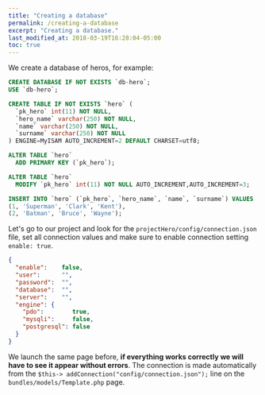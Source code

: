 ```yaml
---
title: "Creating a database"
permalink: /creating-a-database
excerpt: "Creating a database."
last_modified_at: 2018-03-19T16:28:04-05:00
toc: true
---
```


We create a database of heros, for example:
```sql
CREATE DATABASE IF NOT EXISTS `db-hero`;
USE `db-hero`;

CREATE TABLE IF NOT EXISTS `hero` (
  `pk_hero` int(11) NOT NULL,
  `hero_name` varchar(250) NOT NULL,
  `name` varchar(250) NOT NULL,
  `surname` varchar(250) NOT NULL
) ENGINE=MyISAM AUTO_INCREMENT=2 DEFAULT CHARSET=utf8;

ALTER TABLE `hero`
  ADD PRIMARY KEY (`pk_hero`);

ALTER TABLE `hero`
  MODIFY `pk_hero` int(11) NOT NULL AUTO_INCREMENT,AUTO_INCREMENT=3;

INSERT INTO `hero` (`pk_hero`, `hero_name`, `name`, `surname`) VALUES
(1, 'Superman', 'Clark', 'Kent'),
(2, 'Batman', 'Bruce', 'Wayne');
```
Let's go to our project and look for the `projectHero/config/connection.json` file, set all connection values and make sure to enable connection setting `enable: true`.
```json
{
  "enable":    false,
  "user":      "",
  "password":  "",
  "database":  "",
  "server":    "",
  "engine": {
    "pdo":        true,
    "mysqli":     false,
    "postgresql": false
  }
}

```
We launch the same page before, __if everything works correctly we will have to see it appear without errors__.
The connection is made automatically from the `$this-> addConnection("config/connection.json");` line on the `bundles/models/Template.php` page.
